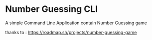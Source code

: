 
# Number Guessing CLI

A simple Command Line Application contain Number Guessing game

thanks to : https://roadmap.sh/projects/number-guessing-game
